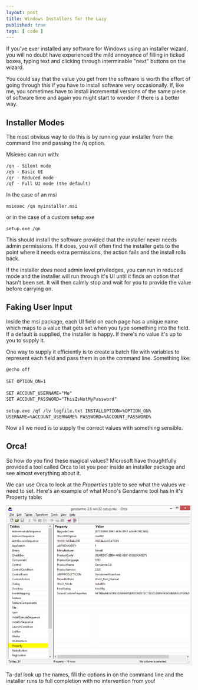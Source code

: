 ```yaml
---
layout: post
title: Windows Installers for the Lazy
published: true
tags: [ code ]
---
```


If you've ever installed any software for Windows using an installer wizard, 
you will no doubt have experienced the mild annoyance of filling in ticked boxes, 
typing text and clicking through interminable "next" buttons on the wizard. 

You could say that the value you get from the software is worth the effort of 
going through this if you have to install software very occasionally. If, like me, 
you sometimes have to install incremental versions of the same piece of software time 
and again you might start to wonder if there is a better way.

## Installer Modes

The most obvious way to do this is by running your installer from the command line and 
passing the /q option.

Msiexec can run with:

	/qn - Silent mode
	/qb - Basic UI
	/qr - Reduced mode
	/qf - Full UI mode (the default)

In the case of an msi 

	
	msiexec /qn myinstaller.msi
	
	
or in the case of a custom setup.exe 
	
	 
	setup.exe /qn 
	

This should install the software provided that the installer never needs admin 
permissions. If it does, you will often find the installer gets to the point 
where it needs extra permissions, the action fails and the install rolls back.

If the installer *does* need admin level priviledges, you can run in reduced mode 
and the installer will run through it's UI until it finds an option that hasn't 
been set. It will then calmly stop and wait for you to provide the value before 
carrying on.	

## Faking User Input 

Inside the msi package, each UI field on each page has a unique name which 
maps to a value that gets set when you type something into the field. If a default 
is supplied, the installer is happy. If there's no value it's up to you to supply it.

One way to supply it efficiently is to create a batch file with variables to 
represent each field and pass them in on the command line. Something like:

	
	@echo off

	SET OPTION_ON=1

	SET ACCOUNT_USERNAME="Me"
	SET ACCOUNT_PASSWORD="ThisIsNotMyPassword"

	setup.exe /qf /lv logfile.txt INSTALLOPTION=%OPTION_ON% USERNAME=%ACCOUNT_USERNAME% PASSWORD=%ACCOUNT_PASSWORD%  

Now all we need is to supply the correct values with something sensible.

## Orca!

So how do you find these magical values? Microsoft have thoughtfully provided a tool 
called Orca to let you peer inside an installer package and see almost everything about it.

We can use Orca to look at the *Properties* table to see what the values we need to set.
Here's an example of what Mono's Gendarme tool has in it's Property table:

<img src="/img/posts/windows-installers-for-the-lazy/orca.png" class="img-responsive" alt="orca" />

Ta-da! look up the names, fill the options in on the command line and the installer 
runs to full completion with no intervention from you!





